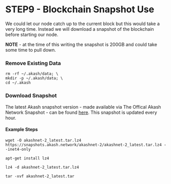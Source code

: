 # STEP9 - Blockchain Snapshot Use

We could let our node catch up to the current block but this would take a very long time. Instead we will download a snapshot of the blockchain before starting our node.

**NOTE** - at the time of this writing the snapshot is 200GB and could take some time to pull down.

### Remove Existing Data

```
rm -rf ~/.akash/data; \
mkdir -p ~/.akash/data; \
cd ~/.akash
```

### Download Snapshot&#x20;

The latest Akash snapshot version - made available via The Offical Akash Network Snapshot - can be found [here](https://snapshots.akash.network/akashnet-2/akashnet-2_latest.tar.lz4).  This snapshot is updated every hour.

#### Example Steps

```
wget -O akashnet-2_latest.tar.lz4 https://snapshots.akash.network/akashnet-2/akashnet-2_latest.tar.lz4 --inet4-only

apt-get install lz4

lz4 -d akashnet-2_latest.tar.lz4

tar -xvf akashnet-2_latest.tar
```
